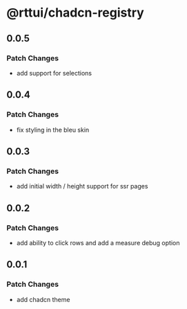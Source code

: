 # @rttui/chadcn-registry

## 0.0.5

### Patch Changes

- add support for selections

## 0.0.4

### Patch Changes

- fix styling in the bleu skin

## 0.0.3

### Patch Changes

- add initial width / height support for ssr pages

## 0.0.2

### Patch Changes

- add ability to click rows and add a measure debug option

## 0.0.1

### Patch Changes

- add chadcn theme
